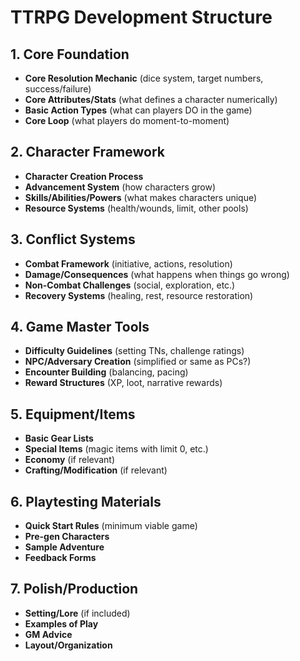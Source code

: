 # TTRPG Development Structure

## 1. Core Foundation

- **Core Resolution Mechanic** (dice system, target numbers, success/failure)
- **Core Attributes/Stats** (what defines a character numerically)
- **Basic Action Types** (what can players DO in the game)
- **Core Loop** (what players do moment-to-moment)

## 2. Character Framework

- **Character Creation Process**
- **Advancement System** (how characters grow)
- **Skills/Abilities/Powers** (what makes characters unique)
- **Resource Systems** (health/wounds, limit, other pools)

## 3. Conflict Systems

- **Combat Framework** (initiative, actions, resolution)
- **Damage/Consequences** (what happens when things go wrong)
- **Non-Combat Challenges** (social, exploration, etc.)
- **Recovery Systems** (healing, rest, resource restoration)

## 4. Game Master Tools

- **Difficulty Guidelines** (setting TNs, challenge ratings)
- **NPC/Adversary Creation** (simplified or same as PCs?)
- **Encounter Building** (balancing, pacing)
- **Reward Structures** (XP, loot, narrative rewards)

## 5. Equipment/Items

- **Basic Gear Lists**
- **Special Items** (magic items with limit 0, etc.)
- **Economy** (if relevant)
- **Crafting/Modification** (if relevant)

## 6. Playtesting Materials

- **Quick Start Rules** (minimum viable game)
- **Pre-gen Characters**
- **Sample Adventure**
- **Feedback Forms**

## 7. Polish/Production

- **Setting/Lore** (if included)
- **Examples of Play**
- **GM Advice**
- **Layout/Organization**